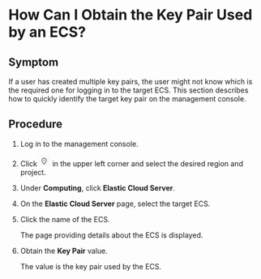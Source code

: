 # How Can I Obtain the Key Pair Used by an ECS?<a name="EN-US_TOPIC_0081525053"></a>

## Symptom<a name="section13810316174650"></a>

If a user has created multiple key pairs, the user might not know which is the required one for logging in to the target ECS. This section describes how to quickly identify the target key pair on the management console.

## Procedure<a name="section41592750174656"></a>

1.  Log in to the management console.
2.  Click  ![](figures/icon-region-0.png)  in the upper left corner and select the desired region and project.
3.  Under  **Computing**, click  **Elastic Cloud Server**.
4.  On the  **Elastic Cloud Server**  page, select the target ECS.
5.  Click the name of the ECS.

    The page providing details about the ECS is displayed.

6.  Obtain the  **Key Pair**  value.

    The value is the key pair used by the ECS.


